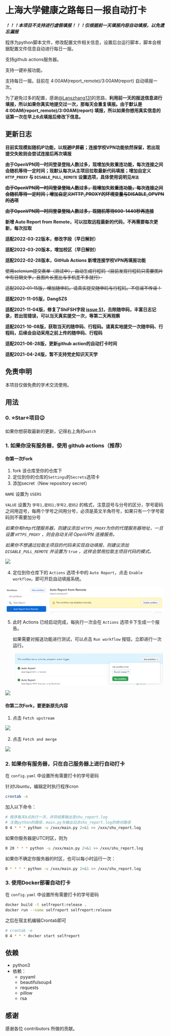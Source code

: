 # 上海大学健康之路每日一报自动打卡

***！！！本项目不支持进行虚假填报！！！仅根据前一天填报内容自动填报，以免遗忘漏报***

程序为python脚本文件，修改配置文件相关信息，设置后台运行脚本，脚本会根据配置文件信息自动进行每日一报。

支持github actions服务器。

支持一键补报功能。

支持每日一报。目前在 4:00AM(report_remote)/3:00AM(report) 自动填报一次。

为了避免过多的配置，感谢[@Lanszhang131](https://github.com/Lanszhang131/DailyReport_SHU)的思路，**利用前一天的报送信息进行填报，所以如果你真实地提交过一次，那每天会重复填报。由于默认是 4:00AM(report_remote)/3:00AM(report) 填报，所以如果你想用真实信息的话第一次在早上6点填报后修改下信息。**


## 更新日志

**目前实现模拟随机IP功能，以规避IP屏蔽；连接学校VPN功能依然保留，若出现提交失败则会尝试连接后再次填报**

**由于OpenVPN同一时间登录登陆人数过多，现增加失败重连功能，每次连接之间会随机等待一定时间；现默认每次从主项目拉取最新代码填报；增加自定义 `HTTP_PROXY` 与 `DISABLE_PULL_REMOTE` 设置选项，具体使用说明见`用法`**

**~~由于OpenVPN同一时间登录登陆人数过多，现增加失败重连功能，每次连接之间会随机等待一定时间；增加自定义HTTP_PROXY的环境变量与DISABLE_OPVPN的选项~~**

**~~由于OpenVPN同一时间登录登陆人数过多，现随机等待600-1440秒再连接~~**

**新增 Auto Report from Remote，可以拉取远程最新的代码，不再需要每次更新，每次拉取**

**适配2022-03-22版本，修改字段（早日解封）**

**适配2022-03-20版本，增加校区（早日解封）**

**适配2022-02-28版本，GitHub Actions 新增连接学校VPN再填报功能**

~~使用selenium提交表单（测试中），自动生成行程码（目前发现行程码只需要图片中有日期文字，且图片长宽比与手机差不多就行）~~

~~适配2022-01-15版，增加随申码。请真实提交随申码与行程码。不信谣不传谣！~~

**适配2021-11-05版，DangSZS**

**适配2021-11-04版，修复了ShiFSH字段 [issue 51](https://github.com/BlueFisher/SHU-selfreport/issues/51)，去除随申码，丰富日志记录，若出现错误，可以当天真实提交一次，等第二天再观察**

**适配2021-10-08版，获取当天的随申码、行程码。请真实地提交一次随申码、行程码，后续会自动采用之前上传的随申码、行程码**

**适配2021-06-28版，更新github action的自动打卡时间**

**适配2021-04-24版，暂不支持党史知识天天学**


## 免责申明

本项目仅做免费的学术交流使用。

## 用法

### 0. ⭐Star⭐项目😉

如果你想获取最新的更新，记得右上角的`watch`


### 1. 如果你没有服务器，使用 github actions（推荐）

#### 你第一次Fork

1. fork 该仓库至你的仓库下
2. 定位到你的仓库的`Settings`的`Secrets`选项卡
3. 添加secret（New repository secret）

`NAME` 设置为 `USERS`

`VALUE` 设置为 `学号1,密码1;学号2,密码2` 的格式，注意逗号与分号的区分，学号密码之间用逗号，每两个学号之间用分号，必须是英文半角符号，如果只有一个学号密码则不需要加分号

*如果你有http代理服务器，则建议添加 `HTTPS_PROXY`为你的代理服务器地址，一旦设置 `HTTPS_PROXY` ，则会自动关闭 OpenVPN 连接服务。*

*如果你不想通过拉取主项目的代码来实现自动填报，则建议添加 `DISABLE_PULL_REMOTE` 并设置为 `true` ，这样会禁用拉取主项目代码的模式。*

![](images/secrets.png)

4. 定位到你仓库下的 `Actions` 选项卡中的 `Auto Report`，点击 `Enable workflow`，即可开启自动填报系统。

![](images/enable_workflow.png)

5. 此时 Actions 已经启动完成，每执行一次会在 `Actions` 选项卡下生成一个报告。

   如果需要对报送功能进行测试，可以点击 `Run workflow` 按钮，立即进行一次运行。

   ![](images/run_workflow.png)

![](images/actions.png)


#### 你第二次Fork，要更新原先内容

1. 点击 `Fetch upstream`

![](images/fetch_upstream_01.png)

2. 点击 `Fetch and merge`

![](images/fetch_upstream_02.png)


### 2. 如果你有服务器，只在自己服务器上进行自动打卡

在 `config.yaml` 中设置所有需要打卡的学号密码

针对Ubuntu，编辑定时执行程序cron

```bash
crontab -e
```

加入以下命令：

```bash
# 程序每天4点执行一次，并将结果输出至shu_report.log
# 注意python的路径，main.py与输出日志shu_report.log的绝对路径
0 4 * * * python -u /xxx/main.py 2>&1 >> /xxx/shu_report.log
```

如果你服务器是UTC时区，则为

```bash
0 20 * * * python -u /xxx/main.py 2>&1 >> /xxx/shu_report.log
```

如果你不确定你服务器的时区，也可以每小时运行一次：

```bash
0 * * * * python -u /xxx/main.py 2>&1 >> /xxx/shu_report.log
```

### 3. 使用Docker部署自动打卡

在 `config.yaml` 中设置所有需要打卡的学号密码

```bash
docker build -t selfreport:release .
docker run --name selfreport selfreport:release
```

之后在宿主机编辑Crontab即可

```bash
# crontab -e
0 4 * * * docker start selfreport
```

## 依赖

- python3
- 依赖：
  - pyyaml
  - beautifulsoup4
  - requests
  - pillow
  - rsa

## 感谢

感谢各位 contributors 所做的贡献。


